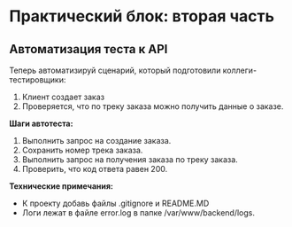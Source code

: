 # Практический блок: вторая часть
## Автоматизация теста к API
Теперь автоматизируй сценарий, который подготовили коллеги-тестировщики:
1. Клиент создает заказ
2. Проверяется, что по треку заказа можно получить данные о заказе. 

**Шаги автотеста:**
  1. Выполнить запрос на создание заказа.
  2. Сохранить номер трека заказа.
  3. Выполнить запрос на получения заказа по треку заказа.
  4. Проверить, что код ответа равен 200.

**Технические примечания:**
* К проекту добавь файлы .gitignore и README.MD 
* Логи лежат в файле error.log в папке /var/www/backend/logs.